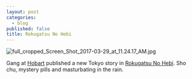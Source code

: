 ```yaml
---
layout: post
categories:
  - blog
published: false
title: Rokugatsu No Hebi
---
```

![full_cropped_Screen_Shot_2017-03-29_at_11.24.17_AM.jpg]({{site.baseurl}}/media/full_cropped_Screen_Shot_2017-03-29_at_11.24.17_AM.jpg)

Gang at [Hobart](http://www.hobartpulp.com/web_features/rokugatsu-no-hebi) published a new Tokyo story in [Rokugatsu No Hebi](http://www.hobartpulp.com/web_features/rokugatsu-no-hebi). Sho chu, mystery pills and masturbating in the rain.
